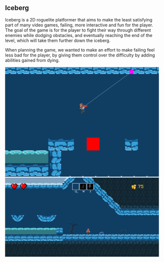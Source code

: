## Iceberg

Iceberg is a 2D roguelite platformer that aims to make the least satisfying part of
many video games, failing, more interactive and fun for the player. The goal of the
game is for the player to fight their way through different enemies while dodging
obstacles, and eventually reaching the end of the level, which will take them further
down the iceberg.

When planning the game, we wanted to make an effort to make failing feel less bad
for the player, by giving them control over the difficulty by adding abilities gained
from dying.

![grappling](https://raw.githubusercontent.com/MathiBK/iceberg/main/media/grapplingSwing.PNG)
![ui](https://raw.githubusercontent.com/MathiBK/iceberg/main/media/UIPicture.png)

